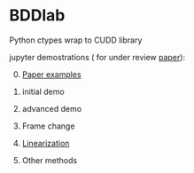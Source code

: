 # BDDlab
 Python ctypes wrap to CUDD library

<!-- Tutorial de https://davidkebo.com/cudd , hecho con ctypes -->

<!--   Preparo el entorno: biblioteca cudd so, declaraciones de tipo, funciones de utilidad

    1.1) compilo la so (lo hago con el terminal en vez de este notebook). Como dice el readme de cudd-3.0.0, con una opción de configure

    ./configure --enable-shared

    He tenido que hacer antes make clean. copio el *.so en este directorio (no el hardlink, el fichero, cambiando el trailing 0.0.0)

    1.2) me hace falta las structs replicadas. Lo hago con ctypesgen:

    /home/juanlu/anaconda3/bin/ctypesgen -llibcudd-3.0.0.so cudd.h -o cudd.py

    1.3) Los tipos de vuelta no los especifica, sin embargo. Los añado a mano.

    1.4) funciones de utilidad:

     - print_dd
     - write_dd
     - crear a partir de tabla de verdad
     - añadir un cubo
-->



 jupyter demostrations ( for under review [paper](https://www.researchsquare.com/article/rs-3714732/v1)):
 
0) [Paper examples](https://github.com/jgzapata/BDDlab/blob/main/PaperExamples.ipynb)

1) initial demo

2) advanced demo

3) Frame change

4) [Linearization](https://github.com/jgzapata/BDDlab/blob/main/Linearization.ipynb)

5) Other methods

 
